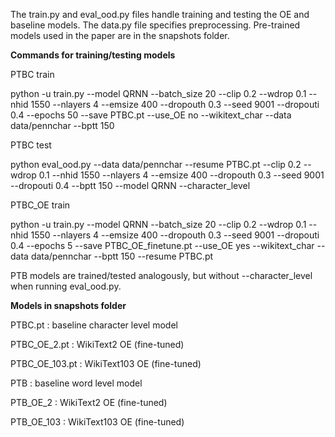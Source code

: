 The train.py and eval_ood.py files handle training and testing the OE and baseline models. The data.py file specifies preprocessing. Pre-trained models used in the paper are in the snapshots folder.

**Commands for training/testing models**

PTBC train

python -u train.py --model QRNN --batch_size 20 --clip 0.2 --wdrop 0.1 --nhid 1550 --nlayers 4 --emsize 400 --dropouth 0.3 --seed 9001 --dropouti 0.4 --epochs 50 --save PTBC.pt --use_OE no --wikitext_char --data data/pennchar  --bptt 150


PTBC test

python eval_ood.py --data data/pennchar --resume PTBC.pt --clip 0.2 --wdrop 0.1 --nhid 1550 --nlayers 4 --emsize 400 --dropouth 0.3 --seed 9001 --dropouti 0.4 --bptt 150 --model QRNN --character_level


PTBC_OE train

python -u train.py --model QRNN --batch_size 20 --clip 0.2 --wdrop 0.1 --nhid 1550 --nlayers 4 --emsize 400 --dropouth 0.3 --seed 9001 --dropouti 0.4 --epochs 5 --save PTBC_OE_finetune.pt --use_OE yes --wikitext_char --data data/pennchar --bptt 150 --resume PTBC.pt


PTB models are trained/tested analogously, but without --character_level when running eval_ood.py.


**Models in snapshots folder**

PTBC.pt : baseline character level model

PTBC_OE_2.pt : WikiText2 OE (fine-tuned)

PTBC_OE_103.pt : WikiText103 OE (fine-tuned)

PTB : baseline word level model

PTB_OE_2 : WikiText2 OE (fine-tuned)

PTB_OE_103 : WikiText103 OE (fine-tuned)
